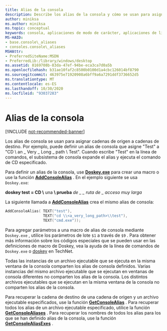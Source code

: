 ```yaml
---
title: Alias de la consola
description: Describe los alias de la consola y cómo se usan para asignar cadenas de origen a cadenas de destino.
author: miniksa
ms.author: miniksa
ms.topic: conceptual
keywords: consola, aplicaciones de modo de carácter, aplicaciones de línea de comandos, aplicaciones de terminal, API de consola
MS-HAID:
- base.console\_aliases
- consoles.console\_aliases
MSHAttr:
- PreferredSiteName:MSDN
- PreferredLib:/library/windows/desktop
ms.assetid: 8169708b-83da-47ef-94be-eca3ca7d0a5b
ms.openlocfilehash: b31ae10faf2c8500b0100d1a4cbc126014bf8790
ms.sourcegitcommit: 463975e71920908a6bff9a6a7291ddf3736652d5
ms.translationtype: MT
ms.contentlocale: es-ES
ms.lasthandoff: 10/30/2020
ms.locfileid: "93037283"
---
```

# <a name="console-aliases"></a>Alias de la consola

[!INCLUDE [not-recommended-banner](./includes/not-recommended-banner.md)]

Los alias de consola se usan para asignar cadenas de origen a cadenas de destino. Por ejemplo, puede definir un alias de consola que asigne "Test" a "CD \\ an \_ Very \_ Long \_ path \\ Test". Cuando escribe "Test" en la línea de comandos, el subsistema de consola expande el alias y ejecuta el comando de CD especificado.

Para definir un alias de la consola, use [**Doskey.exe**](https://docs.microsoft.com/windows-server/administration/windows-commands/doskey) para crear una macro o use la función [**AddConsoleAlias**](addconsolealias.md) . En el ejemplo siguiente se usa `Doskey.exe`:

**doskey test = CD \\** una **\\ prueba** <em>de \_ \_ ruta de \_ acceso muy larga</em>

La siguiente llamada a [**AddConsoleAlias**](addconsolealias.md) crea el mismo alias de consola:

``` C
AddConsoleAlias( TEXT("test"),
                 TEXT("cd \\<a_very_long_path>\\test"),
                 TEXT("cmd.exe"));
```

Para agregar parámetros a una macro de alias de consola mediante `Doskey.exe` , utilice los parámetros de lote `$1` a través de `$9` . Para obtener más información sobre los códigos especiales que se pueden usar en las definiciones de macro de Doskey, vea la ayuda de la línea de comandos de `Doskey.exe` o [doskey](https://go.microsoft.com/fwlink/p/?linkid=196265) en TechNet.

Todas las instancias de un archivo ejecutable que se ejecuta en la misma ventana de la consola comparten los alias de consola definidos. Varias instancias del mismo archivo ejecutable que se ejecutan en ventanas de consola diferentes no comparten los alias de la consola. Los distintos archivos ejecutables que se ejecutan en la misma ventana de la consola no comparten los alias de la consola.

Para recuperar la cadena de destino de una cadena de origen y un archivo ejecutable especificados, use la función [**GetConsoleAlias**](getconsolealias.md) . Para recuperar todos los alias de un archivo ejecutable especificado, utilice la función [**GetConsoleAliases**](getconsolealiases.md) . Para recuperar los nombres de todos los alias para los que se han definido alias de la consola, use la función [**GetConsoleAliasExes**](getconsolealiasexes.md) .
